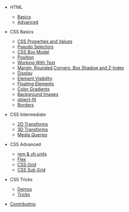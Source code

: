 - HTML

  - [Basics](html/basics.md)
  - [Advanced](html/advanced.md)

- CSS Basics

  - [CSS Properties and Values](css_basics/essentials.md)
  - [Pseudo Selectors](css_basics/pseudo.md)
  - [CSS Box Model](css_basics/box_model.md)
  - [Position](css_basics/promo.md)
  - [Working With Text](css_basics/promo.md)
  - [Margin, Rounded Corners, Box Shadow and Z-Index](css_basics/promo.md)
  - [Display](css_basics/promo.md)
  - [Element Visibility](css_basics/promo.md)
  - [Floating Elements](css_basics/promo.md)
  - [Color Gradients](css_basics/promo.md)
  - [Background Images](css_basics/promo.md)
  - [object-fit](css_basics/promo.md)
  - [Borders](css_basics/promo.md)

- CSS Intermediate

  - [2D Transforms](css_basics/promo.md)
  - [3D Transforms](css_basics/promo.md)
  - [Media Queries](media_queries/media.md)

* CSS Advanced

  - [rem & vh units](units/rem_vh.md)
  - [Flex](flexbox/flexbox.md)
  - [CSS Grid](css_grid/css_grid.md)
  - [CSS Sub Grid](css_grid/css_subgrid.md)

* CSS Tricks

  - [Demos](tricks/index.md)
  - [Tricks](tricks/tricks.md)

* [Contributing](contribution/index.md)
